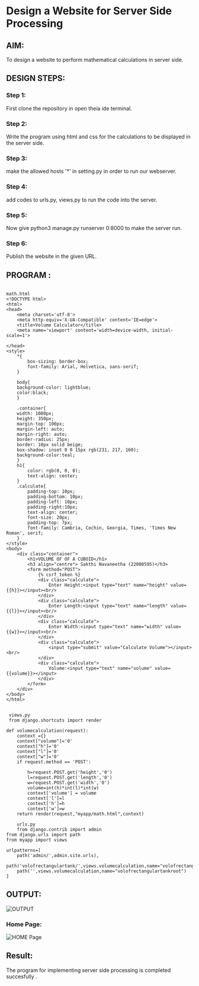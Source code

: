 # Design a Website for Server Side Processing

## AIM:
To design a website to perform mathematical calculations in server side.

## DESIGN STEPS:

### Step 1:

First clone the repository in open theia ide terminal.

### Step 2:

Write the program using html and css for the calculations to be displayed in the server side.

### Step 3:

make the allowed hosts '*' in setting.py in order to run our webserver.

### Step 4:

add codes to urls.py, views.py to run the code into the server.

### Step 5:

Now give python3 manage.py runserver 0:8000 to make the server run.

### Step 6:

Publish the website in the given URL.

## PROGRAM :
```

math.html 
<!DOCTYPE html>
<html>
<head>
    <meta charset='utf-8'>
    <meta http-equiv='X-UA-Compatible' content='IE=edge'>
    <title>Volume Calculator</title>
    <meta name='viewport' content='width=device-width, initial-scale=1'>
    
</head>
<style>
    *{
        box-sizing: border-box;
        font-family: Arial, Helvetica, sans-serif;
    }

    body{
    background-color: lightblue;
    color:black;
    }

    .container{
    width: 1080px;
    height: 350px;
    margin-top: 100px;
    margin-left: auto;
    margin-right: auto;
    border-radius: 25px;
    border: 10px solid beige;
    box-shadow: inset 0 0 15px rgb(231, 217, 160);
    background-color:teal;
    }
    h1{
        color: rgb(0, 0, 0);
        text-align: center;
    }
    .calculate{
        padding-top: 10px;
        padding-bottom: 10px;
        padding-left: 10px;
        padding-right:10px;
        text-align: center;
        font-size: 20px;
        padding-top: 7px;
        font-family: Cambria, Cochin, Georgia, Times, 'Times New Roman', serif;
    }
</style>
<body>
    <div class="container">
        <h1>VOLUME OF OF A CUBOID</h1>
        <h3 align="centre"> Sakthi Navaneetha (22008595)</h3>
        <form method="POST">
            {% csrf_token %}
            <div class="calculate"> 
                Enter Height:<input type="text" name="height" value={{h}}></input><br/>
            </div>
            <div class="calculate">
                Enter Length:<input type="text" name="length" value={{l}}></input><br/>
            </div>
            <div class="calculate">
                Enter Width:<input type="text" name="width" value={{w}}></input><br/>
            </div>
            <div class="calculate">
                <input type="submit" value="Calculate Volume"></input><br/>
            </div>
            <div class="calculate">
                Volume:<input type="text" name="volume" value={{volume}}></input>
            </div>
        </form>
    </div>
</body>
</html>
 

 views.py
 from django.shortcuts import render

def volumecalculation(request):
    context ={}
    context["volume"]='0'
    context["h"]='0'
    context["l"]='0'
    context["w"]='0'
    if request.method == 'POST':
    
        h=request.POST.get('height','0')
        l=request.POST.get('length','0')
        w=request.POST.get('width','0')
        volume=int(h)*int(l)*int(w)
        context['volume'] = volume
        context['l']=l
        context['h']=h
        context['w']=w
    return render(request,"myapp/math.html",context)

    urls.py
    from django.contrib import admin
from django.urls import path
from myapp import views

urlpatterns=[
    path('admin/',admin.site.urls),
    path('volofrectangulartank/',views.volumecalculation,name="volofrectangulartank"),
    path('',views.volumecalculation,name="volofrectangulartankroot")
]
```
## OUTPUT:
![OUTPUT](./output.png)


### Home Page:
![HOME Page](./volume.png)



## Result:
The program for implementing server side processing is completed succesfully .
